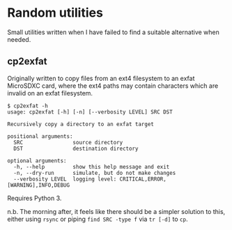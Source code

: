 # Random utilities

Small utilities written when I have failed to find a suitable 
alternative when needed.

## cp2exfat

Originally written to copy files from an ext4 filesystem to an exfat 
MicroSDXC card, where the ext4 paths may contain characters which are 
invalid on an exfat filesystem.

```shell
$ cp2exfat -h
usage: cp2exfat [-h] [-n] [--verbosity LEVEL] SRC DST

Recursively copy a directory to an exfat target

positional arguments:
  SRC                source directory
  DST                destination directory

optional arguments:
  -h, --help         show this help message and exit
  -n, --dry-run      simulate, but do not make changes
  --verbosity LEVEL  logging level: CRITICAL,ERROR,[WARNING],INFO,DEBUG
```

Requires Python 3.

n.b. The morning after, it feels like there should be a simpler solution 
to this, either using `rsync` or piping `find SRC -type f` via `tr [-d]` 
to `cp`.
